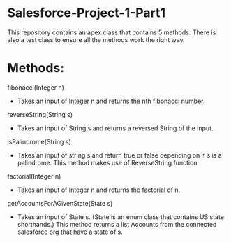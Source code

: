 # Salesforce-Project-1-Part1
This repository contains an apex class that contains 5 methods. There is also a test class to ensure all the methods work the right way.

# Methods:

fibonacci(Integer n) 
  - Takes an input of Integer n and returns the nth fibonacci number.

reverseString(String s) 
  - Takes an input of String s and returns a reversed String of the input.

isPalindrome(String s) 
  - Takes an input of string s and return true or false depending on if s is a palindrome. This method makes use of
    ReverseString function.
    
    
factorial(Integer n)
  - Takes an input of Integer n and returns the factorial of n.
  
getAccountsForAGivenState(State s)
  - Takes an input of State s. (State is an enum class that contains US state shorthands.) This method returns a list Accounts
    from the connected salesforce org that have a state of s.
  



 
